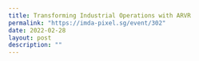```yaml
---
title: Transforming Industrial Operations with ARVR
permalink: "https://imda-pixel.sg/event/302"
date: 2022-02-28
layout: post
description: ""
---
```

